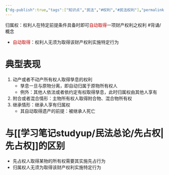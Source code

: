```yaml
---
{"dg-publish":true,"tags":["知识点","民法","#权利","#民法权利"],"permalink":"/学习笔记studyup/民法总论/归属权/","dgPassFrontmatter":true,"created":"2024-07-05T15:42:52.003+08:00","updated":"2024-11-01T14:31:56.468+08:00"}
---
```


归属权：权利人在特定前提条件具备时即可<font color="#c00000">自动取得</font>一项财产权利之权利 #背诵/概念 
- <font color="#c00000">自动取得</font>：权利人无须为取得该财产权利实施特定行为

# 典型表现 
1. 动产或者不动产所有权人取得孳息的权利
	- 孳息一旦与原物分离，即自动归属于原物所有权人
	- 例外：其他人依法或者依约定有权取得孳息，此时归属权由其他人享有
2. 附合或者混合情形：主物所有权人取得附合物、混合物所有权
3. 继承情形：继承人享有归属权
	- 其自动取得遗产的前提：被继承人死亡

# 与[[学习笔记studyup/民法总论/先占权\|先占权]]的区别
- 先占权人取得某物的所有权需要其实施先占行为
- 归属权人无须为取得该财产权利实施特定行为